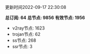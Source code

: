 更新时间2022-09-17 22:30:08

**总订阅: 64**
**总节点: 9856**
**有效节点: 1956**
- v2ray节点: 1623
- trojan节点: 62
- ss节点: 268
- ssr节点: 3
